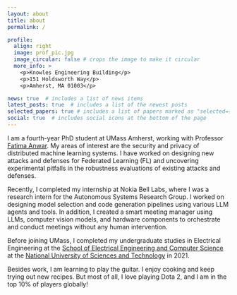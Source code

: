 ```yaml
---
layout: about
title: about
permalink: /

profile:
  align: right
  image: prof_pic.jpg
  image_circular: false # crops the image to make it circular
  more_info: >
    <p>Knowles Engineering Building</p>
    <p>151 Holdsworth Way</p>
    <p>Amherst, MA 01003</p>

news: true  # includes a list of news items
latest_posts: true  # includes a list of the newest posts
selected_papers: true # includes a list of papers marked as "selected={true}"
social: true  # includes social icons at the bottom of the page
---
```


I am a fourth-year PhD student at UMass Amherst, working with Professor [Fatima Anwar](https://people.umass.edu/fanwar/). My areas of interest are the security and privacy of distributed machine learning systems. I have worked on designing new attacks and defenses for Federated Learning (FL) and uncovering experimental pitfalls in the robustness evaluations of existing attacks and defenses.

Recently, I completed my internship at Nokia Bell Labs, where I was a research intern for the Autonomous Systems Research Group. I worked on designing model selection and code generation pipelines using various LLM agents and tools. In addition, I created a smart meeting manager using LLMs, computer vision models, and hardware components to orchestrate and conduct meetings without any human intervention.

Before joining UMass, I completed my undergraduate studies in Electrical Engineering at the [School of Electrical Engineering and Computer Science](https://seecs.nust.edu.pk) at the [National University of Sciences and Technology](https://nust.edu.pk) in 2021.

Besides work, I am learning to play the guitar. I enjoy cooking and keep trying out new recipes. But most of all, I love playing Dota 2, and I am in the top 10% of players globally!
